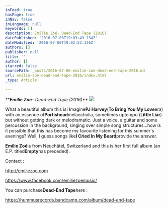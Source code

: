 ```yaml
---
inFeed: true
hasPage: true
inNav: false
inLanguage: null
keywords: []
description: Emilie Zoé- Dead-End Tape (2016)
datePublished: '2016-07-06T19:03:49.134Z'
dateModified: '2016-07-06T19:02:52.126Z'
authors: []
publisher: null
title: ''
author: []
starred: false
sourcePath: _posts/2016-07-06-emilie-zoe-dead-end-tape-2016.md
url: emilie-zoe-dead-end-tape-2016/index.html
_type: Article

---
```

_****Emilie Zoé**- Dead-End Tape (2016)**_
![](https://the-grid-user-content.s3-us-west-2.amazonaws.com/ba53cf8a-09ae-49ad-aa24-778bdbcb6c6d.jpg)

What a beautiful album this is! Imagine**PJ Harvey**(**To Bring You My Love**era) with an essence of**Portishead**melancholia, sometimes uptempo (**Little Liar**) but without getting dark or melodramatic. Just a voice, a guitar and some percussion in the background, singing over simple song structures...how is it possible that this has become my favourite listening for this summer's evenings? Well, I guess songs like**I Cried In My Beard**provide the answer.

**Emilie Zoé**is from Neuchâtel, Switzerland and this is her first full album (an E.P. titled**Empty**has preceded).

Contact :

http://emiliezoe.com

https://www.facebook.com/emiliezoemusic/

You can purchase**Dead-End Tape**here :

https://hummusrecords.bandcamp.com/album/dead-end-tape